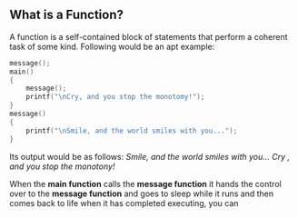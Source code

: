 ## What is a Function?

A function is a self-contained block of statements that perform a coherent task of some kind. Following would be an apt example:

``` C
message();
main()
{
	message();
	printf("\nCry, and you stop the monotomy!");
}
message()
{
	printf("\nSmile, and the world smiles with you...");
}
```

Its output would be as follows: *Smile, and the world smiles with you... Cry , and you stop the monotony!*

When the **main function** calls the **message function** it hands the control over to the **message function** and goes to sleep while it runs and then comes back to life when it has completed executing, you can 
